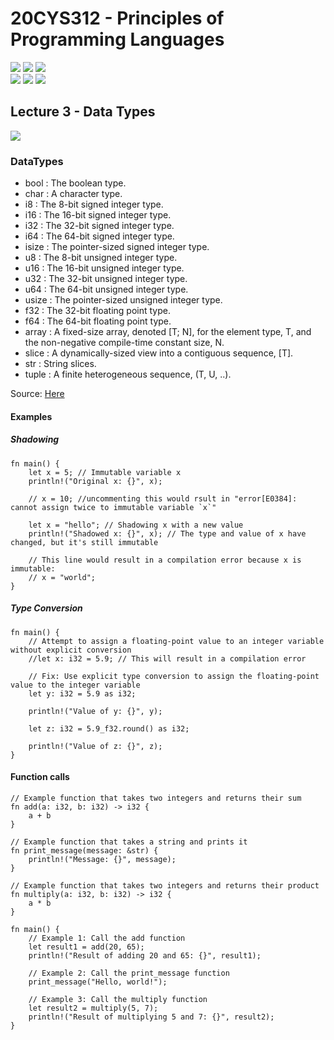 # 20CYS312 - Principles of Programming Languages
![](https://img.shields.io/badge/Batch-21CYS-lightgreen) ![](https://img.shields.io/badge/UG-blue) ![](https://img.shields.io/badge/Subject-PPL-blue) <br/>
![](https://img.shields.io/badge/Lecture-2-orange) ![](https://img.shields.io/badge/Practical-3-orange) ![](https://img.shields.io/badge/Credits-3-orange)

## Lecture 3 - Data Types
![](https://img.shields.io/badge/-7th_May-orange)

### DataTypes
- bool : The boolean type.
- char : A character type.
- i8 : The 8-bit signed integer type.
- i16 : The 16-bit signed integer type.
- i32 : The 32-bit signed integer type.
- i64 : The 64-bit signed integer type.
- isize : The pointer-sized signed integer type.
- u8 : The 8-bit unsigned integer type.
- u16 : The 16-bit unsigned integer type.
- u32 : The 32-bit unsigned integer type.
- u64 : The 64-bit unsigned integer type.
- usize : The pointer-sized unsigned integer type.
- f32 : The 32-bit floating point type.
- f64 : The 64-bit floating point type.
- array : A fixed-size array, denoted [T; N], for the element type, T, and the non-negative compile-time constant size, N.
- slice : A dynamically-sized view into a contiguous sequence, [T].
- str : String slices.
- tuple : A finite heterogeneous sequence, (T, U, ..).

Source: [Here](https://www.codingame.com/playgrounds/365/getting-started-with-rust/primitive-data-types#:~:text=i32%20%3A%20The%2032-bit%20signed,16-bit%20unsigned%20integer%20type.)

#### Examples

##### Shadowing
```
fn main() {
    let x = 5; // Immutable variable x
    println!("Original x: {}", x);
	
	// x = 10; //uncommenting this would rsult in "error[E0384]: cannot assign twice to immutable variable `x`"

    let x = "hello"; // Shadowing x with a new value
    println!("Shadowed x: {}", x); // The type and value of x have changed, but it's still immutable

    // This line would result in a compilation error because x is immutable:
    // x = "world"; 
}
```

##### Type Conversion 
```
fn main() {
    // Attempt to assign a floating-point value to an integer variable without explicit conversion
    //let x: i32 = 5.9; // This will result in a compilation error

    // Fix: Use explicit type conversion to assign the floating-point value to the integer variable
    let y: i32 = 5.9 as i32;

    println!("Value of y: {}", y);
	
	let z: i32 = 5.9_f32.round() as i32;

    println!("Value of z: {}", z);
}
```

#### Function calls
```
// Example function that takes two integers and returns their sum
fn add(a: i32, b: i32) -> i32 {
    a + b
}

// Example function that takes a string and prints it
fn print_message(message: &str) {
    println!("Message: {}", message);
}

// Example function that takes two integers and returns their product
fn multiply(a: i32, b: i32) -> i32 {
    a * b
}

fn main() {
    // Example 1: Call the add function
    let result1 = add(20, 65);
    println!("Result of adding 20 and 65: {}", result1);

    // Example 2: Call the print_message function
    print_message("Hello, world!");

    // Example 3: Call the multiply function
    let result2 = multiply(5, 7);
    println!("Result of multiplying 5 and 7: {}", result2);
}
```
